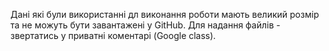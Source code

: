 Дані які були використанні дл виконання роботи мають великий розмір та не можуть бути завантажені у GitHub.
Для надання файлів - звертатись у приватні коментарі (Google class).